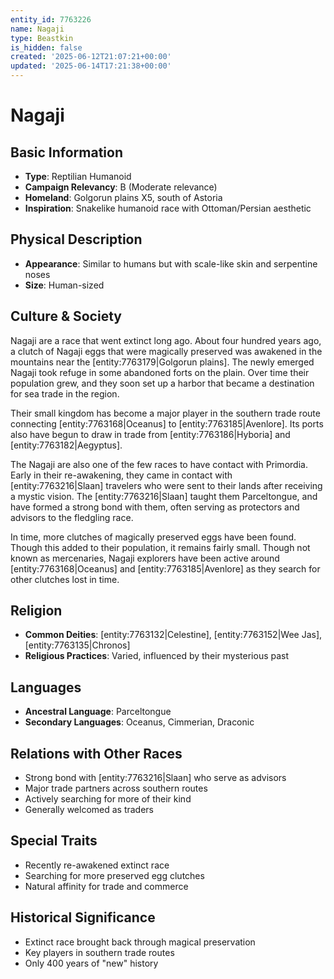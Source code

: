 ```yaml
---
entity_id: 7763226
name: Nagaji
type: Beastkin
is_hidden: false
created: '2025-06-12T21:07:21+00:00'
updated: '2025-06-14T17:21:38+00:00'
---
```


# Nagaji

## Basic Information

- **Type**: Reptilian Humanoid
- **Campaign Relevancy**: B (Moderate relevance)
- **Homeland**: Golgorun plains X5, south of Astoria
- **Inspiration**: Snakelike humanoid race with Ottoman/Persian aesthetic

## Physical Description

- **Appearance**: Similar to humans but with scale-like skin and serpentine noses
- **Size**: Human-sized

## Culture & Society

Nagaji are a race that went extinct long ago. About four hundred years ago, a clutch of Nagaji eggs that were magically preserved was awakened in the mountains near the [entity:7763179|Golgorun plains]. The newly emerged Nagaji took refuge in some abandoned forts on the plain. Over time their population grew, and they soon set up a harbor that became a destination for sea trade in the region.

Their small kingdom has become a major player in the southern trade route connecting [entity:7763168|Oceanus] to [entity:7763185|Avenlore]. Its ports also have begun to draw in trade from [entity:7763186|Hyboria] and [entity:7763182|Aegyptus].

The Nagaji are also one of the few races to have contact with Primordia. Early in their re-awakening, they came in contact with [entity:7763216|Slaan] travelers who were sent to their lands after receiving a mystic vision. The [entity:7763216|Slaan] taught them Parceltongue, and have formed a strong bond with them, often serving as protectors and advisors to the fledgling race.

In time, more clutches of magically preserved eggs have been found. Though this added to their population, it remains fairly small. Though not known as mercenaries, Nagaji explorers have been active around [entity:7763168|Oceanus] and [entity:7763185|Avenlore] as they search for other clutches lost in time.

## Religion

- **Common Deities**: [entity:7763132|Celestine], [entity:7763152|Wee Jas], [entity:7763135|Chronos]
- **Religious Practices**: Varied, influenced by their mysterious past

## Languages

- **Ancestral Language**: Parceltongue
- **Secondary Languages**: Oceanus, Cimmerian, Draconic

## Relations with Other Races

- Strong bond with [entity:7763216|Slaan] who serve as advisors
- Major trade partners across southern routes
- Actively searching for more of their kind
- Generally welcomed as traders

## Special Traits

- Recently re-awakened extinct race
- Searching for more preserved egg clutches
- Natural affinity for trade and commerce

## Historical Significance

- Extinct race brought back through magical preservation
- Key players in southern trade routes
- Only 400 years of "new" history